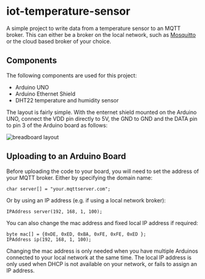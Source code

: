 # iot-temperature-sensor
A simple project to write data from a temperature sensor to an MQTT broker.  This can either be a broker on the local network, such as [Mosquitto](https://mosquitto.org/) or the cloud based broker of your choice.

## Components

The following components are used for this project:

* Arduino UNO
* Arduino Ethernet Shield
* DHT22 temperature and humidity sensor

The layout is fairly simple.  With the enternet shield mounted on the Arduino UNO, connect the VDD pin directly to 5V, the GND to GND and the DATA pin to pin 3 of the Arduino board as follows:

![breadboard layout](https://cdn.rawgit.com/neilharvey/iot-temperature-sensor/master/breadboard.svg)

## Uploading to an Arduino Board

Before uploading the code to your board, you will need to set the address of your MQTT broker.
Either by specifying the domain name:
```Arduino
char server[] = "your.mqttserver.com";
```
Or by using an IP address (e.g. if using a local network broker):
```Arduino
IPAddress server(192, 168, 1, 100);
```

You can also change the mac address and fixed local IP address if required: 
```Arduino
byte mac[] = {0xDE, 0xED, 0xBA, 0xFE, 0xFE, 0xED };
IPAddress ip(192, 168, 1, 100);
```
Changing the mac address is only needed when you have multiple Arduinos connected to your
local network at the same time.  The local IP address is only used when DHCP is not available on your network, 
or fails to assign an IP address.
